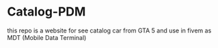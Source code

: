# Catalog-PDM
this repo is a website for see catalog car from GTA 5 and use in fivem as MDT (Mobile Data Terminal)  

